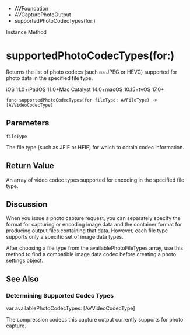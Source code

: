 

- AVFoundation
- AVCapturePhotoOutput
-  supportedPhotoCodecTypes(for:) 

Instance Method

# supportedPhotoCodecTypes(for:)

Returns the list of photo codecs (such as JPEG or HEVC) supported for photo data in the specified file type.

iOS 11.0+iPadOS 11.0+Mac Catalyst 14.0+macOS 10.15+tvOS 17.0+

``` source
func supportedPhotoCodecTypes(for fileType: AVFileType) -> [AVVideoCodecType]
```

## Parameters 

`fileType`  

The file type (such as JFIF or HEIF) for which to obtain codec information.

## Return Value

An array of video codec types supported for encoding in the specified file type.

## Discussion

When you issue a photo capture request, you can separately specify the format for capturing or encoding image data and the container format for producing output files containing that data. However, each file type supports only a specific set of image data types.

After choosing a file type from the availablePhotoFileTypes array, use this method to find a compatible image data codec before creating a photo settings object.

## See Also

### Determining Supported Codec Types

var availablePhotoCodecTypes: [AVVideoCodecType]

The compression codecs this capture output currently supports for photo capture.

